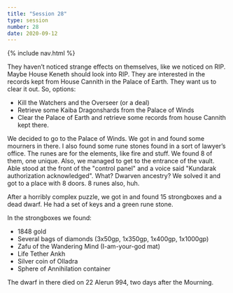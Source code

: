 ```yaml
---
title: "Session 28"
type: session
number: 28
date: 2020-09-12
---
```


{% include nav.html %}

They haven’t noticed strange effects on themselves, like we noticed on RIP. Maybe House Keneth should look into RIP. They are interested in the records kept from House Cannith in the Palace of Earth. They want us to clear it out.
So, options:

- Kill the Watchers and the Overseer (or a deal)
- Retrieve some Kaiba Dragonshards from the Palace of Winds
- Clear the Palace of Earth and retrieve some records from house Cannith kept there.

We decided to go to the Palace of Winds. We got in and found some mourners in there.
I also found some rune stones found in a sort of lawyer’s office. The runes are for the elements, like fire and stuff. We found 8 of them, one unique.
Also, we managed to get to the entrance of the vault. Able stood at the front of the "control panel" and a voice said "Kundarak authorization acknowledged". What? Dwarven ancestry?
We solved it and got to a place with 8 doors. 8 runes also, huh.

After a horribly complex puzzle, we got in and found 15 strongboxes and a dead dwarf. He had a set of keys and a green rune stone.

In the strongboxes we found:
- 1848 gold
- Several bags of diamonds (3x50gp, 1x350gp, 1x400gp, 1x1000gp)
- Zafu of the Wandering Mind (I-am-your-god mat)
- Life Tether Ankh
- Silver coin of Olladra
- Sphere of Annihilation container

The dwarf in there died on 22 Alerun 994, two days after the Mourning.
